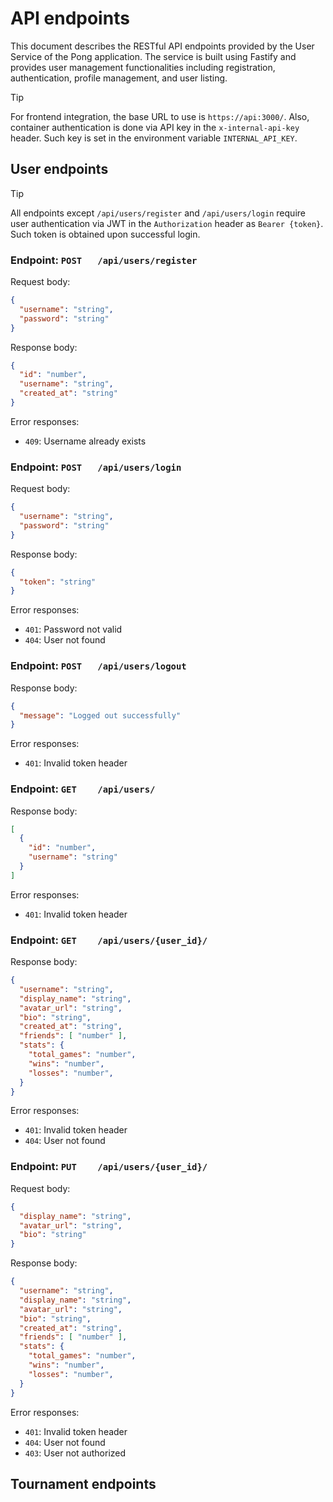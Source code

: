 # API endpoints

This document describes the RESTful API endpoints provided by the User Service of the Pong application. The service is built using Fastify and provides user management functionalities including registration, authentication, profile management, and user listing.

> [!TIP]
> For frontend integration, the base URL to use is `https://api:3000/`. Also, container authentication is done via API key in the `x-internal-api-key` header. Such key is set in the environment variable `INTERNAL_API_KEY`.

## User endpoints

> [!TIP]
> All endpoints except `/api/users/register` and `/api/users/login` require user authentication via JWT in the `Authorization` header as `Bearer {token}`. Such token is obtained upon successful login.

### Endpoint: `POST   /api/users/register`

Request body:
```json
{
  "username": "string",
  "password": "string"
}
```
Response body:
```json
{
  "id": "number",
  "username": "string",
  "created_at": "string"
}
```
Error responses:
- `409`: Username already exists

### Endpoint: `POST   /api/users/login`

Request body:
```json
{
  "username": "string",
  "password": "string"
}
```
Response body:
```json
{
  "token": "string"
}
```
Error responses:
- `401`: Password not valid
- `404`: User not found

### Endpoint: `POST   /api/users/logout`

Response body:
```json
{
  "message": "Logged out successfully"
}
```
Error responses:
- `401`: Invalid token header

### Endpoint: `GET    /api/users/`

Response body:
```json
[
  {
    "id": "number",
    "username": "string"
  }
]
```
Error responses:
- `401`: Invalid token header

### Endpoint: `GET    /api/users/{user_id}/`

Response body:
```json
{
  "username": "string",
  "display_name": "string",
  "avatar_url": "string",
  "bio": "string",
  "created_at": "string",
  "friends": [ "number" ],
  "stats": {
    "total_games": "number",
    "wins": "number",
    "losses": "number",
  }
}
```
Error responses:
- `401`: Invalid token header
- `404`: User not found

### Endpoint: `PUT    /api/users/{user_id}/`

Request body:
```json
{
  "display_name": "string",
  "avatar_url": "string",
  "bio": "string"
}
```
Response body:
```json
{
  "username": "string",
  "display_name": "string",
  "avatar_url": "string",
  "bio": "string",
  "created_at": "string",
  "friends": [ "number" ],
  "stats": {
    "total_games": "number",
    "wins": "number",
    "losses": "number",
  }
}
```
Error responses:
- `401`: Invalid token header
- `404`: User not found
- `403`: User not authorized

## Tournament endpoints



<!-- 


```
POST   /api/tournaments
GET    /api/tournaments
GET    /api/tournaments/{tournamentId}
PUT    /api/tournaments/{tournamentId}
DELETE /api/tournaments/{tournamentId}
POST   /api/tournaments/{tournamentId}/players
DELETE /api/tournaments/{tournamentId}/players/{playerId}
POST   /api/tournaments/{tournamentId}/start
GET    /api/tournaments/{tournamentId}/bracket
GET    /api/tournaments/{tournamentId}/current-match
POST   /api/tournaments/{tournamentId}/advance
GET    /api/tournaments/active
```

### Detalles:

#### `POST /api/tournaments`
**Request Body:**
```json
{
  "name": "string",
  "maxPlayers": "number",
  "tournamentType": "single_elimination|double_elimination|round_robin"
}
```
**Response (201):**
```json
{
  "tournamentId": "uuid",
  "name": "string",
  "status": "registration",
  "maxPlayers": "number",
  "currentPlayers": 0,
  "createdAt": "timestamp"
}
```

#### `POST /api/tournaments/{tournamentId}/players`
**Request Body:**
```json
{
  "alias": "string"
}
```
**Response (201):**
```json
{
  "playerId": "uuid",
  "alias": "string",
  "tournamentId": "uuid",
  "position": "number"
}
```

#### `GET /api/tournaments/{tournamentId}/bracket`
**Response (200):**
```json
{
  "tournamentId": "uuid",
  "rounds": [
    {
      "roundNumber": 1,
      "matches": [
        {
          "matchId": "uuid",
          "player1": {
            "playerId": "uuid",
            "alias": "string"
          },
          "player2": {
            "playerId": "uuid",
            "alias": "string"
          },
          "status": "pending|in_progress|completed",
          "winner": "uuid|null"
        }
      ]
    }
  ],
  "currentRound": 1
}
```

#### `GET /api/tournaments/{tournamentId}/current-match`
**Response (200):**
```json
{
  "matchId": "uuid",
  "player1": {
    "playerId": "uuid",
    "alias": "string"
  },
  "player2": {
    "playerId": "uuid",
    "alias": "string"
  },
  "roundNumber": 1,
  "status": "pending"
}
```

---

## **3. Game Service** (Gestión de Partidas)

### Endpoints:

```
POST   /api/games
GET    /api/games/{gameId}
PUT    /api/games/{gameId}
POST   /api/games/{gameId}/start
POST   /api/games/{gameId}/end
GET    /api/games/history
GET    /api/games/user/{userId}/history
POST   /api/games/{gameId}/score
```

### Detalles:

#### `POST /api/games`
**Request Body:**
```json
{
  "tournamentId": "uuid|null",
  "player1Id": "uuid",
  "player2Id": "uuid",
  "gameMode": "local|ai|remote"
}
```
**Response (201):**
```json
{
  "gameId": "uuid",
  "tournamentId": "uuid|null",
  "player1": {
    "playerId": "uuid",
    "alias": "string",
    "score": 0
  },
  "player2": {
    "playerId": "uuid",
    "alias": "string",
    "score": 0
  },
  "status": "waiting",
  "createdAt": "timestamp"
}
```

#### `POST /api/games/{gameId}/start`
**Response (200):**
```json
{
  "gameId": "uuid",
  "status": "in_progress",
  "startedAt": "timestamp",
  "gameState": {
    "ball": {
      "x": 400,
      "y": 300,
      "velocityX": 5,
      "velocityY": 5
    },
    "paddle1": {
      "y": 250
    },
    "paddle2": {
      "y": 250
    }
  }
}
```

#### `POST /api/games/{gameId}/end`
**Request Body:**
```json
{
  "winnerId": "uuid",
  "player1Score": "number",
  "player2Score": "number",
  "duration": "number"
}
```
**Response (200):**
```json
{
  "gameId": "uuid",
  "status": "completed",
  "winner": {
    "playerId": "uuid",
    "alias": "string"
  },
  "finalScore": {
    "player1": 11,
    "player2": 7
  },
  "duration": 320,
  "endedAt": "timestamp"
}
```

#### `GET /api/games/history`
**Query Params:** `?page=1&limit=10&userId=uuid`
**Response (200):**
```json
{
  "games": [
    {
      "gameId": "uuid",
      "player1": {
        "alias": "string",
        "score": 11
      },
      "player2": {
        "alias": "string",
        "score": 7
      },
      "winner": "uuid",
      "duration": 320,
      "playedAt": "timestamp"
    }
  ],
  "pagination": {
    "currentPage": 1,
    "totalPages": 5,
    "totalItems": 50
  }
}
```

---

## **4. Matchmaking Service** (Sistema de Emparejamiento)

### Endpoints:

```
POST   /api/matchmaking/queue
DELETE /api/matchmaking/queue
GET    /api/matchmaking/status
POST   /api/matchmaking/accept
POST   /api/matchmaking/decline
```

### Detalles:

#### `POST /api/matchmaking/queue`
**Request Body:**
```json
{
  "userId": "uuid",
  "gameMode": "ranked|casual",
  "preferences": {
    "maxPing": 100
  }
}
```
**Response (200):**
```json
{
  "queueId": "uuid",
  "status": "searching",
  "estimatedWaitTime": 30,
  "position": 3
}
```

#### `GET /api/matchmaking/status`
**Response (200):**
```json
{
  "queueId": "uuid",
  "status": "match_found",
  "matchId": "uuid",
  "opponent": {
    "userId": "uuid",
    "username": "string"
  },
  "expiresIn": 15
}
```

---

## **5. Statistics Service** (Estadísticas)

### Endpoints:

```
GET    /api/stats/user/{userId}
GET    /api/stats/leaderboard
GET    /api/stats/tournament/{tournamentId}
```

### Detalles:

#### `GET /api/stats/user/{userId}`
**Response (200):**
```json
{
  "userId": "uuid",
  "username": "string",
  "statistics": {
    "totalGames": 50,
    "wins": 30,
    "losses": 20,
    "winRate": 60.0,
    "tournamentsPlayed": 5,
    "tournamentsWon": 2,
    "averageScore": 9.5,
    "totalPlayTime": 15000,
    "rank": 42
  }
}
```

#### `GET /api/stats/leaderboard`
**Query Params:** `?page=1&limit=10&period=all|month|week`
**Response (200):**
```json
{
  "leaderboard": [
    {
      "rank": 1,
      "userId": "uuid",
      "username": "string",
      "wins": 150,
      "winRate": 75.5,
      "points": 2500
    }
  ],
  "pagination": {
    "currentPage": 1,
    "totalPages": 10
  }
}
```

---

## **6. WebSocket Service** (Juego en Tiempo Real)

### Eventos WebSocket:

```
// Cliente → Servidor
ws://domain/game/{gameId}

CONNECT -> { token: "jwt_token" }
PADDLE_MOVE -> { playerId: "uuid", position: number }
GAME_READY -> { playerId: "uuid" }
DISCONNECT -> { playerId: "uuid" }

// Servidor → Cliente
GAME_STATE -> { ball: {...}, paddle1: {...}, paddle2: {...}, scores: {...} }
SCORE_UPDATE -> { player1Score: number, player2Score: number }
GAME_START -> { timestamp: number }
GAME_END -> { winnerId: "uuid", finalScore: {...} }
PLAYER_JOINED -> { playerId: "uuid", alias: "string" }
PLAYER_LEFT -> { playerId: "uuid" }
ERROR -> { code: string, message: string }
```

### Conexión WebSocket Segura (WSS):

**URL:** `wss://domain/ws/game/{gameId}?token={jwt_token}`

**Mensaje de Estado del Juego (cada frame):**
```json
{
  "type": "GAME_STATE",
  "timestamp": 1234567890,
  "data": {
    "ball": {
      "x": 405.5,
      "y": 298.2,
      "velocityX": 6.2,
      "velocityY": -3.1
    },
    "paddle1": {
      "y": 250,
      "height": 100
    },
    "paddle2": {
      "y": 280,
      "height": 100
    },
    "scores": {
      "player1": 5,
      "player2": 3
    }
  }
}
```

---

## **7. Notification Service** (Notificaciones)

### Endpoints:

```
GET    /api/notifications
PUT    /api/notifications/{notificationId}/read
DELETE /api/notifications/{notificationId}
POST   /api/notifications/read-all
```

---

## **Consideraciones de Seguridad Implementadas:**

### 1. **Autenticación y Autorización:**
- Todos los endpoints protegidos requieren JWT en header: `Authorization: Bearer {token}`
- Tokens con expiración corta (15 min) y refresh tokens
- Validación de roles y permisos en cada microservicio

### 2. **Validación de Entrada:**
```javascript
// Ejemplo de validación en cada endpoint
{
  username: {
    type: 'string',
    minLength: 3,
    maxLength: 20,
    pattern: '^[a-zA-Z0-9_]+$',
    sanitize: true
  }
}
```

### 3. **Protección contra XSS:**
- Sanitización de todos los inputs
- Content Security Policy headers
- Escape de caracteres especiales en respuestas

### 4. **Protección contra SQL Injection:**
- Uso de prepared statements/parametrized queries
- ORM con validación de tipos
- Sanitización en capa de base de datos

### 5. **HTTPS/WSS Obligatorio:**
- Toda comunicación sobre TLS 1.3
- WebSockets seguros (WSS)
- HSTS headers activados

### 6. **Rate Limiting:**
```
POST /api/users/login -> 5 req/min por IP
POST /api/users/register -> 3 req/hour por IP
GET /* -> 100 req/min por usuario
```

### 7. **Headers de Seguridad:**
```
X-Content-Type-Options: nosniff
X-Frame-Options: DENY
X-XSS-Protection: 1; mode=block
Strict-Transport-Security: max-age=31536000
Content-Security-Policy: default-src 'self'
```

---

## **Comunicación entre Microservicios:**

### API Gateway Pattern:
```
Cliente → API Gateway (Puerto 443)
                ↓
    ┌───────────┼───────────┐
    ↓           ↓           ↓
User Service  Game Service  Tournament Service
(Puerto 3001) (Puerto 3002) (Puerto 3003)
```

### Autenticación entre Servicios:
- Service-to-service authentication con JWT
- Mutual TLS para comunicación interna
- Service mesh opcional (Istio/Linkerd)

---

## **Códigos de Error Estandarizados:**

```json
{
  "error": {
    "code": "INVALID_CREDENTIALS",
    "message": "Usuario o contraseña incorrectos",
    "status": 401,
    "timestamp": "2025-10-02T10:30:00Z",
    "path": "/api/users/login"
  }
}
```

### Códigos Comunes:
- `400` - Bad Request (validación fallida)
- `401` - Unauthorized (sin autenticar)
- `403` - Forbidden (sin permisos)
- `404` - Not Found
- `409` - Conflict (recurso ya existe)
- `429` - Too Many Requests (rate limit)
- `500` - Internal Server Error

---

Este diseño cumple con todos los requerimientos de seguridad, es escalable mediante microservicios, y proporciona una API REST completa para el sistema de Pong con torneos.
 -->
